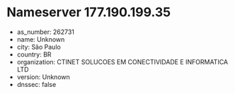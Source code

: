# Nameserver 177.190.199.35

* as_number: 262731
* name: Unknown
* city: São Paulo
* country: BR
* organization: CTINET SOLUCOES EM CONECTIVIDADE E INFORMATICA LTD
* version: Unknown
* dnssec: false
